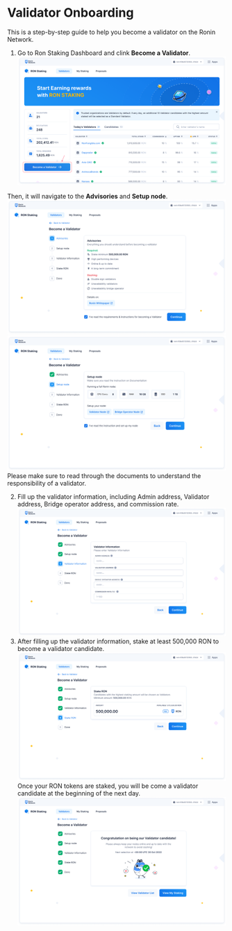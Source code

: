 # Validator Onboarding
This is a step-by-step guide to help you become a validator on the Ronin Network.

1. Go to Ron Staking Dashboard and clink **Become a Validator**. 
![BecomeValidator](<./BecomeValidator.png>)

Then, it will navigate to the **Advisories** and **Setup node**.
![Step1](<./Step1.png>)
![Step2](<./Step2.png>)
Please make sure to read through the documents to understand the responsibility of a validator.

2. Fill up the validator information, including Admin address, Validator address, Bridge operator address, and commission rate.
![Step3](<./Step3.png>)
3. After filling up the validator information, stake at least 500,000 RON to become a validator candidate. 
![Step4](<./Step4.png>)
Once your RON tokens are staked, you will be come a validator candidate at the beginning of the next day.
![Step5](<./Step5.png>)
